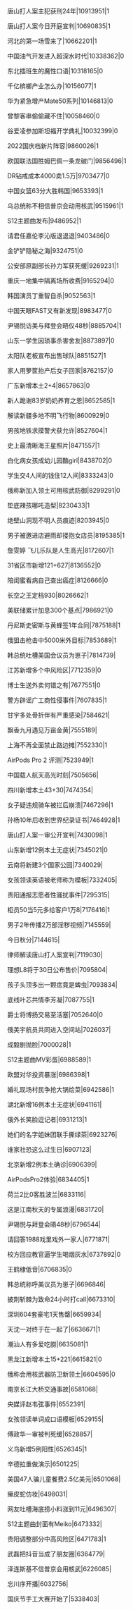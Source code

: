 唐山打人案主犯获刑24年|10913951|1

唐山打人案今日开庭宣判|10690835|1

河北的第一场雪来了|10662201|1

中国油气开发进入超深水时代|10338362|0

东北插班生的魔性口语|10318165|0

千亿槟榔产业怎么办|10156077|1

华为紧急增产Mate50系列|10146813|0

曾黎客串偷偷藏不住|10058460|0

谷爱凌参加斯坦福开学典礼|10032399|0

2022国庆档新片阵容|9860026|1

欧国联法国胜姆巴佩一条龙破门|9856496|1

DR钻戒成本4000卖1.5万|9703477|0

中国女篮63分大胜韩国|9653393|1

乌总统称不相信普京会动用核武|9515961|1

S12主题曲发布|9486952|1

请君任嘉伦李沁版退退退|9403486|0

金铲铲隐秘之海|9324751|0

公安部原副部长孙力军获死缓|9269231|1

重庆一地集中隔离场所收费|9165294|0

韩国演员丁重智自杀|9052563|1

中国天眼FAST又有新发现|8983477|0

尹锡悦访美与拜登会晤仅48秒|8885704|1

山东一学生因琐事杀害舍友|8873897|0

太阳队老板宣布出售球队|8851527|1

家人用箩筐抬产后女子回家|8762157|0

广东新增本土2+4|8657863|0

新人跪谢83岁奶奶养育之恩|8652585|1

解读新疆多地不明飞行物|8600929|0

男孩地铁求摸警犬获允许|8527604|1

史上最清晰海王星照片|8471557|1

白化病女孩成幼儿园酷girl|8438702|0

学生交4人间的钱住12人间|8333243|0

俄称新加入领土可用核武防御|8299291|0

垫底辣孩哪吒造型|8230433|1

绝壁山洞现不明人员痕迹|8203945|0

男子被邀进店避雨却搂抱女店员|8195385|1

詹雯婷 飞儿乐队是人生高光|8172607|1

31省区市新增121+627|8136552|0

陪闺蜜看病自己查出癌症|8126666|0

长空之王定档930|8026662|1

美联储累计加息300个基点|7986921|0

丹尼斯史密斯与黄蜂签1年合同|7875188|1

俄狙击枪击中5000米外目标|7853689|1

韩总统吐槽美国会议员为崽子|7814739|

江苏新增多个中风险区|7712359|0

博士生送外卖何错之有|7677551|0

警方辟谣广工商性侵事件|7607835|1

甘宇多处骨折伴有严重感染|7584621|

飘香九月遇见万亩金黄|7555189|

上海不再全面禁止路边摊|7552330|1

AirPods Pro 2 评测|7523949|1

中国载人航天高光时刻|7505656|

四川新增本土43+30|7474354|

女子疑违规骑车被拦后崩溃|7467296|1

孙杨10年后收到世界纪录证书|7464928|1

唐山打人案一审公开宣判|7430098|1

山东新增12例本土无症状|7345021|0

云南将新建3个国家公园|7340029|

女孩领读英语被老师称为模板|7332405|

贵阳通报志愿者性骚扰事件|7295315|

柜员50当5元多给客户1万8|7176416|1

男子2年传播2万部淫秽视频|7145559|

今日秋分|7144615|

律师解读唐山打人案宣判|7119030|

理想L8将于30日公布售价|7095804|

孩子头顶多出一颗痣竟是蜱虫|7093834|

底线叶芯共情李芳凝|7087755|1

爵士将博扬交易至活塞|7052640|0

俄美宇航员共同进入空间站|7026037|

成毅剧抛脸|7000028|1

S12主题曲MV彩蛋|6988589|1

欧盟对华投资暴涨|6986398|1

婚礼现场村民争抢大锅烩菜|6942586|1

湖北新增16例本土无症状|6941161|

俄外长笑脸逗记者|6931213|1

她们的名字姐妹团联手撕绿茶|6923276|

谁家社恐这么过生日|6907123|

北京新增2例本土确诊|6906399|

AirPodsPro2体验|6834405|1

荷兰2比0客胜波兰|6833116|

这是江南秋天的专属浪漫|6831720|

尹锡悦与拜登会晤48秒|6796544|

请回答1988戏里戏外一家人|6771871|

校方回应教官逼学生喝烟灰水|6737892|0

王鹤棣低音|6706835|0

韩总统称呼美议员为崽子|6696846|

披荆斩棘为致命24小时打call|6673310|

深圳604套豪宅1天售罄|6659934|

天沈一对终于在一起了|6636671|1

潮汕人有多爱吃朥|6635081|1

黑龙江新增本土15+221|6615821|0

俄称会用核武器防卫新领土|6604595|0

南京长江大桥交通事故|6581068|

央媒评赵韦弦事件|6552391|

女孩领读单词成口语模板|6529155|

傅政华一审被判死缓|6528857|

义乌新增5例阳性|6526345|1

辛德拉重做演示|6501225|

美国47人骗儿童餐费2.5亿美元|6501068|

癞皮蛇仿妆|6498031|

网友吐槽海底捞小料涨到11元|6496307|

S12主题曲封面有Meiko|6473332|

贵阳调整部分中高风险区|6471783|1

武磊把抖音当成了朋友圈|6364779|

泽连斯基不信普京会用核武|6226085|

忘川序开播|6032756|

国庆节手工大赛开始了|5338403|

